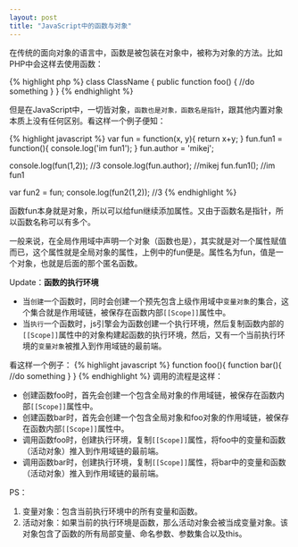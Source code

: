 ```yaml
---
layout: post
title: "JavaScript中的函数与对象"
---
```


在传统的面向对象的语言中，函数是被包装在对象中，被称为对象的方法。比如PHP中会这样去使用函数：

{% highlight php %}
class ClassName
{
	public function foo()
	{
		//do something
	}
}
{% endhighlight %}

但是在JavaScript中，一切皆对象，`函数也是对象，函数名是指针`，跟其他内置对象本质上没有任何区别。看这样一个例子便知：

{% highlight javascript %}
var fun = function(x, y){
	return x+y;
}
fun.fun1 = function(){
    console.log('im fun1');
}
fun.author = 'mikej';

console.log(fun(1,2));		//3
console.log(fun.author);	//mikej
fun.fun1();		//im fun1

var fun2 = fun;
console.log(fun2(1,2));		//3
{% endhighlight %}

函数fun本身就是对象，所以可以给fun继续添加属性。又由于函数名是指针，所以函数名称可以有多个。

一般来说，在全局作用域中声明一个对象（函数也是），其实就是对一个属性赋值而已，这个属性就是全局对象的属性，上例中的fun便是。属性名为fun，值是一个对象，也就是后面的那个匿名函数。

Update：**函数的执行环境**

+ 当`创建`一个函数时，同时会创建一个预先包含上级作用域中`变量对象`的集合，这个集合就是作用域链，被保存在函数内部`[[Scope]]`属性中。
+ 当`执行`一个函数时，js引擎会为函数创建一个执行环境，然后复制函数内部的`[[Scope]]`属性中的对象构建起函数的执行环境，然后，又有一个当前执行环境的`变量对象`被推入到作用域链的最前端。

看这样一个例子：
{% highlight javascript %}
function foo(){
	function bar(){
		//do something
	}
}
{% endhighlight %}
调用的流程是这样：

+ 创建函数foo时，首先会创建一个包含全局对象的作用域链，被保存在函数内部`[[Scope]]`属性中。
+ 创建函数bar时，首先会创建一个包含全局对象和foo对象的作用域链，被保存在函数内部`[[Scope]]`属性中。
+ 调用函数foo时，创建执行环境，复制`[[Scope]]`属性，将foo中的变量和函数（活动对象）推入到作用域链的最前端。
+ 调用函数bar时，创建执行环境，复制`[[Scope]]`属性，将bar中的变量和函数（活动对象）推入到作用域链的最前端。

PS：

1. 变量对象：包含当前执行环境中的所有变量和函数。
2. 活动对象：如果当前的执行环境是函数，那么活动对象会被当成变量对象。该对象包含了函数的所有局部变量、命名参数、参数集合以及this。

